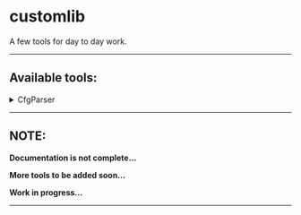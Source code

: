 # customlib

A few tools for day to day work.

---

## Available tools:

<details>
<summary>CfgParser</summary>
<p>

```python
from customlib import cfg
from customlib.constants import CONFIG, DEFAULTS, BACKUP

# feed configuration parameters
cfg.set_defaults(**DEFAULTS)
cfg.open(file_path=CONFIG, encoding="UTF-8", fallback=BACKUP)

# we're parsing cmd-line arguments
cfg.parse()

# we can also do this...
# cfg.parse(["--logger-debug", "True", "--logger-handler", "console"])
```

Constants can be overridden:

- `DEFAULTS` - Holds `ConfigParser`'s default section parameters.
- `CONFIG` - Is the configuration file set by default to your project's path.
- `BACKUP` - Is the configuration default dictionary to which we fallback if the config file does not exist.

To pass cmd-line arguments:
```
D:\PyProjects\CustomLib> python -O .\script.py --section-option value --section-option value
```
cmd-line args have priority over config file and will override the cfg params.

Because it inherits from `ConfigParser` and with the help of our converters we now have
four extra methods to use in our advantage.

```python
from customlib import cfg


some_list = cfg.getlist("SECTION", "option")
some_tuple = cfg.gettuple("SECTION", "option")
some_set = cfg.getset("SECTION", "option")
some_dict = cfg.getdict("SECTION", "option")
```

The configuration files are read & written using `FileHandle` (see `customlib.handles`),
a custom context-manager with thread & file locking abilities.

</p>
</details>

---

## NOTE:

**Documentation is not complete...**

**More tools to be added soon...**

**Work in progress...**

---
